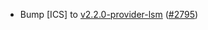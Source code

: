 - Bump [ICS] to [v2.2.0-provider-lsm](https://github.com/cosmos/interchain-security/releases/tag/v2.2.0-provider-lsm) ([\#2795](https://github.com/cosmos/gaia/pull/2795))